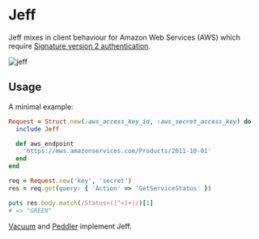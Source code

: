 # Jeff

Jeff mixes in client behaviour for Amazon Web Services (AWS) which require
[Signature version 2 authentication][sig].

![jeff][jef]

## Usage

A minimal example:

```ruby
Request = Struct.new(:aws_access_key_id, :aws_secret_access_key) do
  include Jeff

  def aws_endpoint
    'https://mws.amazonservices.com/Products/2011-10-01'
  end
end

req = Request.new('key', 'secret')
res = req.get(query: { 'Action' => 'GetServiceStatus' })

puts res.body.match(/Status>([^<]+)/)[1]
# => "GREEN"
```

[Vacuum][vac] and [Peddler][ped] implement Jeff.

[sig]: http://docs.amazonwebservices.com/general/latest/gr/signature-version-2.html
[jef]: http://f.cl.ly/items/0a3R3J0k1R2f423k1q2l/jeff.jpg
[vac]: https://github.com/hakanensari/vacuum
[ped]: https://github.com/papercavalier/peddler
